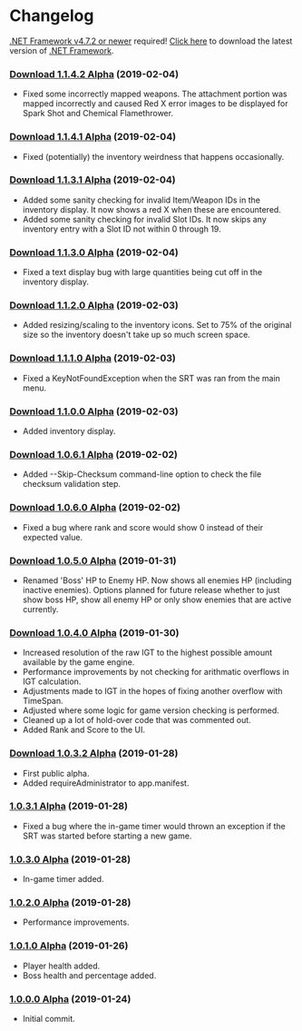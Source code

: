 # Changelog

[.NET Framework v4.7.2 or newer](https://dotnet.microsoft.com/download/dotnet-framework-runtime) required!
[Click here](https://dotnet.microsoft.com/download/dotnet-framework-runtime) to download the latest version of [.NET Framework](https://dotnet.microsoft.com/download/dotnet-framework-runtime).

### [Download 1.1.4.2 Alpha](http://dudley.gg/squirrelies/re2/RE2REmakeSRT-1142-Alpha-Signed-Release.7z) (2019-02-04)
* Fixed some incorrectly mapped weapons. The attachment portion was mapped incorrectly and caused Red X error images to be displayed for Spark Shot and Chemical Flamethrower.

### [Download 1.1.4.1 Alpha](http://dudley.gg/squirrelies/re2/RE2REmakeSRT-1141-Alpha-Signed-Release.7z) (2019-02-04)
* Fixed (potentially) the inventory weirdness that happens occasionally.

### [Download 1.1.3.1 Alpha](http://dudley.gg/squirrelies/re2/RE2REmakeSRT-1131-Alpha-Signed-Release.7z) (2019-02-04)
* Added some sanity checking for invalid Item/Weapon IDs in the inventory display. It now shows a red X when these are encountered.
* Added some sanity checking for invalid Slot IDs. It now skips any inventory entry with a Slot ID not within 0 through 19.

### [Download 1.1.3.0 Alpha](http://dudley.gg/squirrelies/re2/RE2REmakeSRT-1130-Alpha-Signed-Release.7z) (2019-02-04)
* Fixed a text display bug with large quantities being cut off in the inventory display.

### [Download 1.1.2.0 Alpha](http://dudley.gg/squirrelies/re2/RE2REmakeSRT-1120-Alpha-Signed-Release.7z) (2019-02-03)
* Added resizing/scaling to the inventory icons. Set to 75% of the original size so the inventory doesn't take up so much screen space.

### [Download 1.1.1.0 Alpha](http://dudley.gg/squirrelies/re2/RE2REmakeSRT-1110-Alpha-Signed-Release.7z) (2019-02-03)
* Fixed a KeyNotFoundException when the SRT was ran from the main menu.

### [Download 1.1.0.0 Alpha](http://dudley.gg/squirrelies/re2/RE2REmakeSRT-1100-Alpha-Signed-Release.7z) (2019-02-03)
* Added inventory display.

### [Download 1.0.6.1 Alpha](http://dudley.gg/squirrelies/re2/RE2REmakeSRT-1061-Alpha-Signed-Release.7z) (2019-02-02)
* Added --Skip-Checksum command-line option to check the file checksum validation step.

### [Download 1.0.6.0 Alpha](http://dudley.gg/squirrelies/re2/RE2REmakeSRT-1060-Alpha-Signed-Release.7z) (2019-02-02)
* Fixed a bug where rank and score would show 0 instead of their expected value.

### [Download 1.0.5.0 Alpha](http://dudley.gg/squirrelies/re2/RE2REmakeSRT-1050-Alpha-Signed-Release.7z) (2019-01-31)
* Renamed 'Boss' HP to Enemy HP. Now shows all enemies HP (including inactive enemies). Options planned for future release whether to just show boss HP, show all enemy HP or only show enemies that are active currently.

### [Download 1.0.4.0 Alpha](http://dudley.gg/squirrelies/re2/RE2REmakeSRT-1040-Alpha-Signed-Release.7z) (2019-01-30)
* Increased resolution of the raw IGT to the highest possible amount available by the game engine.
* Performance improvements by not checking for arithmatic overflows in IGT calculation.
* Adjustments made to IGT in the hopes of fixing another overflow with TimeSpan.
* Adjusted where some logic for game version checking is performed.
* Cleaned up a lot of hold-over code that was commented out.
* Added Rank and Score to the UI.

### [Download 1.0.3.2 Alpha](http://dudley.gg/squirrelies/re2/RE2REmakeSRT-1032-Alpha-Signed-Release.7z) (2019-01-28)
* First public alpha.
* Added requireAdministrator to app.manifest.

### [1.0.3.1 Alpha](about:blank) (2019-01-28)
* Fixed a bug where the in-game timer would thrown an exception if the SRT was started before starting a new game.

### [1.0.3.0 Alpha](about:blank) (2019-01-28)
* In-game timer added.

### [1.0.2.0 Alpha](about:blank) (2019-01-28)
* Performance improvements.

### [1.0.1.0 Alpha](about:blank) (2019-01-26)
* Player health added.
* Boss health and percentage added.

### [1.0.0.0 Alpha](about:blank) (2019-01-24)
* Initial commit.
